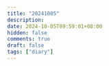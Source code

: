 ```yaml
---
title: "20241005"
description: 
date: 2024-10-05T09:59:01+08:00
hidden: false
comments: true
draft: false
tags: ["diary"]
---
```

